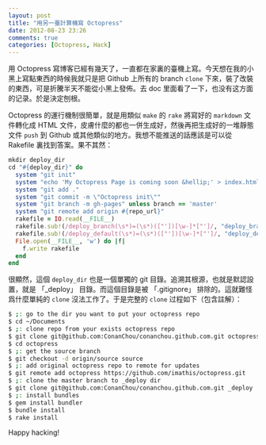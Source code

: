 ```yaml
---
layout: post
title: "用另一臺計算機寫 Octopress"
date: 2012-08-23 23:26
comments: true
categories: [Octopress, Hack]
---
```


用 Octopress 寫博客已經有幾天了，一直都在家裏的臺機上寫。今天想在我的小黑上寫點東西的時候我就只是把 Github 上所有的 branch `clone` 下來，裝了改裝的東西，可是折騰半天不能從小黑上發佈。去 doc 里面看了一下，也没有这方面的记录。於是決定刨根。<!--more-->

Octopress 的運行機制很簡單，就是用類似 `make` 的 `rake` 將寫好的 `markdown` 文件轉化成 HTML 文件，皮膚什麼的都也一併生成好，然後再把生成好的一堆靜態文件 `push` 到 Github 或其他類似的地方。我想不能推送的話應該是可以從 Rakefile 裏找到答案。果不其然：

``` ruby
mkdir deploy_dir
cd "#{deploy_dir}" do
  system "git init"
  system "echo 'My Octopress Page is coming soon &hellip;' > index.html"
  system "git add ."
  system "git commit -m \"Octopress init\""
  system "git branch -m gh-pages" unless branch == 'master'
  system "git remote add origin #{repo_url}"
  rakefile = IO.read(__FILE__)
  rakefile.sub!(/deploy_branch(\s*)=(\s*)(["'])[\w-]*["']/, "deploy_branch\\1=\\2\\3#{branch}\\3")
  rakefile.sub!(/deploy_default(\s*)=(\s*)(["'])[\w-]*["']/, "deploy_default\\1=\\2\\3push\\3")
  File.open(__FILE__, 'w') do |f|
    f.write rakefile
  end
end
```

很顯然，這個 `deploy_dir` 也是一個單獨的 git 目錄。追溯其根源，也就是默認設置，就是 「_deploy」 目錄。而這個目錄是被 「.gitignore」 排除的。這就難怪爲什麼單純的 `clone` 沒法工作了。于是完整的 `clone` 过程如下（包含註解）：

``` bash
$ ;: go to the dir you want to put your octopress repo
$ cd ~/Documents
$ ;: clone repo from your exists octopress repo
$ git clone git@github.com:ConanChou/conanchou.github.com.git octopress
$ cd octopress
$ ;: get the source branch
$ git checkout -d origin/source source
$ ;: add original octopress repo to remote for updates
$ git remote add octopress https://github.com/imathis/octopress.git 
$ ;: clone the master branch to _deploy dir
$ git clone git@github.com:ConanChou/conanchou.github.com.git _deploy
$ ;: install bundles
$ gem install bundler
$ bundle install
$ rake install
```

Happy hacking!
